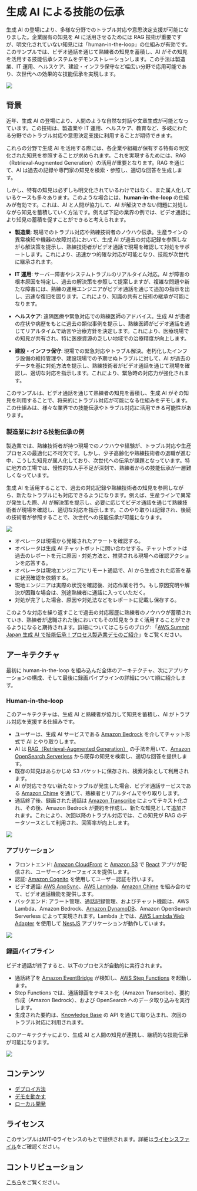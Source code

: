# 生成 AI による技能の伝承

生成 AI の登場により、多様な分野でのトラブル対応や意思決定支援が可能になりました。企業固有の知見を AI に活用させるためには RAG 技術が重要ですが、明文化されていない知見には「human-in-the-loop」の仕組みが有効です。このサンプルでは、ビデオ通話を通じて熟練者の知見を蓄積し、AI がその知見を活用する技能伝承システムをデモンストレーションします。この手法は製造業、IT 運用、ヘルスケア、建設・インフラ保守など幅広い分野で応用可能であり、次世代への効果的な技能伝承を実現します。

![](./docs/imgs/human-in-the-loop.png)

## 背景

近年、生成 AI の登場により、人間のような自然な対話や文章生成が可能となっています。この技術は、製造業や IT 運用、ヘルスケア、教育など、多岐にわたる分野でのトラブル対応や意思決定支援に利用することが期待できます。

これらの分野で生成 AI を活用する際には、各企業や組織が保有する特有の明文化された知見を参照することが求められます。これを実現するためには、RAG（Retrieval-Augmented Generation）の活用が重要となります。RAG を通じて、AI は過去の記録や専門家の知見を検索・参照し、適切な回答を生成します。

しかし、特有の知見は必ずしも明文化されているわけではなく、また属人化しているケースも多々あります。このような場合には、**human-in-the-loop** の仕組みが有効です。これは、AI と人間が協力して、AI が解決できない問題に対処しながら知見を蓄積していく方法です。例えば下記の業界の例では、ビデオ通話により知見の蓄積を促すことができると考えられます。

- **製造業**: 現場でのトラブル対応や熟練技術者のノウハウ伝承。生産ラインの異常検知や機器の故障対応において、生成 AI が過去の対応記録を参照しながら解決策を提示し、熟練技術者がビデオ通話で現場を確認して対処をサポートします。これにより、迅速かつ的確な対応が可能となり、技能が次世代に継承されます。

- **IT 運用**: サーバー障害やシステムトラブルのリアルタイム対応。AI が障害の根本原因を特定し、過去の解決策を参照して提案しますが、複雑な問題や新たな障害には、熟練の運用エンジニアがビデオ通話を通じて追加の指示を出し、迅速な復旧を図ります。これにより、知識の共有と技術の継承が可能になります。

- **ヘルスケア**: 遠隔医療や緊急対応での熟練医師のアドバイス。生成 AI が患者の症状や病歴をもとに過去の類似事例を提示し、熟練医師がビデオ通話を通じてリアルタイムで助言や治療方針を決定します。これにより、医療現場での知見が共有され、特に医療資源の乏しい地域での治療精度が向上します。

- **建設・インフラ保守**: 現場での緊急対応やトラブル解決。老朽化したインフラ設備の維持管理や、建設現場での予期せぬトラブルに対して、AI が過去のデータを基に対処方法を提示し、熟練技術者がビデオ通話を通じて現場を確認し、適切な対応を指示します。これにより、緊急時の対応力が強化されます。

このサンプルは、ビデオ通話を通じて熟練者の知見を蓄積し、生成 AI がその知見を利用することで、将来的にトラブル対応が可能になる仕組みをデモします。この仕組みは、様々な業界での技能伝承やトラブル対応に活用できる可能性があります。

### 製造業における技能伝承の例

製造業では、熟練技術者が持つ現場でのノウハウや経験が、トラブル対応や生産プロセスの最適化に不可欠です。しかし、少子高齢化や熟練技術者の退職が進む中、こうした知見が属人化しており、次世代への伝承が課題となっています。特に地方の工場では、慢性的な人手不足が深刻で、熟練者からの技能伝承が一層難しくなっています。

生成 AI を活用することで、過去の対応記録や熟練技術者の知見を参照しながら、新たなトラブルにも対応できるようになります。例えば、生産ラインで異常が発生した際、AI が解決策を提示し、必要に応じてビデオ通話を通じて熟練技術者が現場を確認し、適切な対応を指示します。このやり取りは記録され、後続の技術者が参照することで、次世代への技能伝承が可能になります。

![](./docs/imgs/concept.png)

- オペレータは現場から発報されたアラートを確認する。
- オペレータは生成 AI チャットボットに問い合わせする。チャットボットは過去のレポートを元に原因・対処方法と、推奨される現場への確認アクションを応答する。
- オペレータは現地エンジニアにリモート通話で、AI から生成された応答を基に状況確認を依頼する。
- 現地エンジニアは実際の状況を確認後、対応作業を行う。もし原因究明や解決が困難な場合は、別途熟練者に通話に入っていただく。
- 対処が完了した場合、原因や対処法などをレポートに記載し保存する。

このような対応を繰り返すことで過去の対応履歴に熟練者のノウハウが蓄積されていき、熟練者が退職された後においてもその知見をうまく活用することができるようになると期待されます。詳細についてはこちらのブログ: 「[AWS Summit Japan 生成 AI で技能伝承！プロセス製造業デモのご紹介](https://aws.amazon.com/jp/blogs/news/aws-summit-japan-2024-generative-ai-demo-for-process-manufacturing/)」をご覧ください。

## アーキテクチャ

最初に human-in-the-loop を組み込んだ全体のアーキテクチャ、次にアプリケーションの構成、そして最後に録画パイプラインの詳細について順に紹介します。

### Human-in-the-loop

このアーキテクチャは、生成 AI と熟練者が協力して知見を蓄積し、AI がトラブル対応を支援する仕組みです。

- ユーザーは、生成 AI サービスである [Amazon Bedrock](https://aws.amazon.com/jp/bedrock/) を介してチャット形式で AI とやり取りします。
- AI は [RAG（Retrieval-Augmented Generation）](https://aws.amazon.com/jp/what-is/retrieval-augmented-generation/) の手法を用いて、[Amazon OpenSearch Serverless](https://aws.amazon.com/jp/opensearch-service/features/serverless/) から既存の知見を検索し、適切な回答を提供します。
- 既存の知見はあらかじめ S3 バケットに保存され、検索対象として利用されます。
- AI が対応できない新たなトラブルが発生した場合、ビデオ通話サービスである [Amazon Chime](https://aws.amazon.com/jp/chime/) を通じて、熟練者とリアルタイムでやり取りします。
- 通話終了後、録画された通話は [Amazon Transcribe](https://aws.amazon.com/jp/transcribe/) によってテキスト化され、その後、Amazon Bedrock が要約を作成し、新たな知見として追加されます。これにより、次回以降のトラブル対応では、この知見が RAG のデータソースとして利用され、回答率が向上します。

![](./docs/imgs/arch-overview.png)

### アプリケーション

- フロントエンド: [Amazon CloudFront](https://aws.amazon.com/jp/cloudfront/) と [Amazon S3](https://aws.amazon.com/jp/s3/) で [React](https://react.dev/) アプリが配信され、ユーザーインターフェイスを提供します。
- 認証: [Amazon Cognito](https://aws.amazon.com/jp/cognito/) を使用してユーザー認証を行います。
- ビデオ通話: [AWS AppSync](https://aws.amazon.com/jp/appsync/)、[AWS Lambda](https://aws.amazon.com/jp/lambda/)、[Amazon Chime](https://aws.amazon.com/jp/chime/) を組み合わせて、ビデオ通話機能を提供します。
- バックエンド: アラート管理、通話記録管理、およびチャット機能は、AWS Lambda、Amazon Bedrock、[Amazon DynamoDB](https://aws.amazon.com/jp/dynamodb/)、Amazon OpenSearch Serverless によって実現されます。Lambda 上では、[AWS Lambda Web Adapter](https://github.com/awslabs/aws-lambda-web-adapter) を使用して [NestJS](https://nestjs.com/) アプリケーションが動作しています。

![](./docs/imgs/arch-app.png)

### 録画パイプライン

ビデオ通話が終了すると、以下のプロセスが自動的に実行されます。

- 通話終了を [Amazon EventBridge](https://aws.amazon.com/jp/eventbridge/) が検知し、[AWS Step Functions](https://aws.amazon.com/jp/step-functions/) を起動します。
- Step Functions では、通話録画をテキスト化（Amazon Transcribe）、要約作成（Amazon Bedrock）、および OpenSearch へのデータ取り込みを実行します。
- 生成された要約は、[Knowledge Base](https://docs.aws.amazon.com/ja_jp/bedrock/latest/userguide/knowledge-base.html) の API を通じて取り込まれ、次回のトラブル対応に利用されます。

このアーキテクチャにより、生成 AI と人間の知見が連携し、継続的な技能伝承が可能になります。

![](./docs/imgs/arch-video-pipeline.png)

## コンテンツ

- [デプロイ方法](./docs/deploy.md)
- [デモを動かす](./docs/run_demo.md)
- [ローカル開発](./docs/dev_local.md)

## ライセンス

このサンプルはMIT-0ライセンスのもとで提供されます。詳細は[ライセンスファイル](./LICENSE)をご確認ください。

## コントリビューション

[こちら](./CONTRIBUTING.md)をご覧ください。
